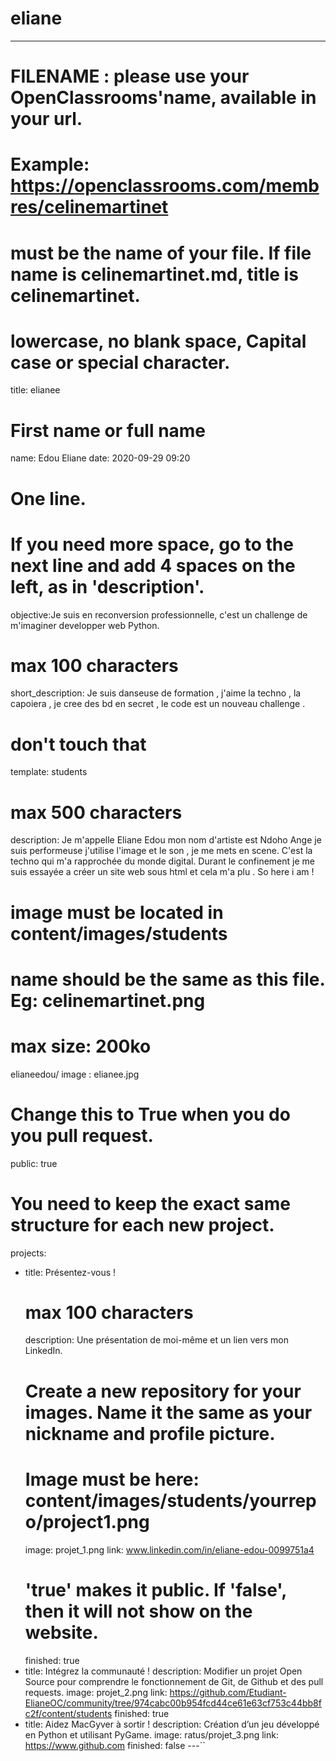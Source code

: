 # eliane
---

# FILENAME : please use your OpenClassrooms'name, available in your url.
# Example: https://openclassrooms.com/membres/celinemartinet
# must be the name of your file. If file name is celinemartinet.md, title is celinemartinet.
# lowercase, no blank space, Capital case or special character.
title: elianee

# First name or full name
name: Edou Eliane
date: 2020-09-29 09:20

# One line.
# If you need more space, go to the next line and add 4 spaces on the left, as in 'description'.
objective:Je suis en reconversion professionnelle, c'est un challenge de m'imaginer developper web Python. 

# max 100 characters
short_description: Je suis danseuse de formation , j'aime la techno , la capoiera , je cree des bd en secret , le code
est un nouveau challenge . 

# don't touch that
template: students

# max 500 characters
description:
    Je m'appelle Eliane Edou mon nom d'artiste est Ndoho Ange je suis performeuse 
    j'utilise l'image et le son , je me mets en scene.
    C'est la techno qui m'a rapprochée du monde digital.
    Durant le confinement je me suis essayée a créer un site web sous html et cela 
    m'a plu . So here i am !  

# image must be located in content/images/students
# name should be the same as this file. Eg: celinemartinet.png
# max size: 200ko
elianeedou/ image : elianee.jpg
# Change this to True when you do you pull request.
public: true

# You need to keep the exact same structure for each new project.
projects:
  - title: Présentez-vous !
    # max 100 characters
    description: Une présentation de moi-même et un lien vers mon LinkedIn.
    # Create a new repository for your images. Name it the same as your nickname and profile picture.
    # Image must be here: content/images/students/yourrepo/project1.png
    image: projet_1.png
    link: www.linkedin.com/in/eliane-edou-0099751a4
    # 'true' makes it public. If 'false', then it will not show on the website.
    finished: true
  - title: Intégrez la communauté !
    description: Modifier un projet Open Source pour comprendre le fonctionnement de Git, de Github et des pull requests.
    image: projet_2.png
    link: https://github.com/Etudiant-ElianeOC/community/tree/974cabc00b954fcd44ce61e63cf753c44bb8fc2f/content/students
    finished: true
  - title: Aidez MacGyver à sortir !
    description: Création d’un jeu développé en Python et utilisant PyGame.
    image: ratus/projet_3.png
    link: https://www.github.com
    finished: false
---``
